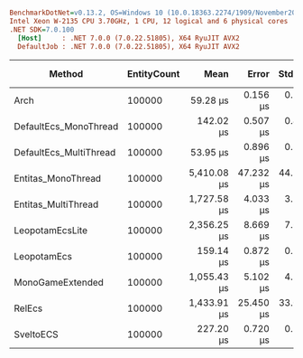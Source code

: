``` ini

BenchmarkDotNet=v0.13.2, OS=Windows 10 (10.0.18363.2274/1909/November2019Update/19H2)
Intel Xeon W-2135 CPU 3.70GHz, 1 CPU, 12 logical and 6 physical cores
.NET SDK=7.0.100
  [Host]     : .NET 7.0.0 (7.0.22.51805), X64 RyuJIT AVX2
  DefaultJob : .NET 7.0.0 (7.0.22.51805), X64 RyuJIT AVX2


```
|                 Method | EntityCount |        Mean |     Error |    StdDev | Ratio | RatioSD | CacheMisses/Op | Allocated | Alloc Ratio |
|----------------------- |------------ |------------:|----------:|----------:|------:|--------:|---------------:|----------:|------------:|
|                   Arch |      100000 |    59.28 μs |  0.156 μs |  0.146 μs |  0.42 |    0.00 |              9 |         - |          NA |
|  DefaultEcs_MonoThread |      100000 |   142.02 μs |  0.507 μs |  0.423 μs |  1.00 |    0.00 |             30 |         - |          NA |
| DefaultEcs_MultiThread |      100000 |    53.95 μs |  0.896 μs |  0.880 μs |  0.38 |    0.01 |             55 |         - |          NA |
|     Entitas_MonoThread |      100000 | 5,410.08 μs | 47.232 μs | 44.180 μs | 38.14 |    0.37 |        773,501 |     112 B |          NA |
|    Entitas_MultiThread |      100000 | 1,727.58 μs |  4.033 μs |  3.575 μs | 12.17 |    0.04 |        769,941 |    1156 B |          NA |
|        LeopotamEcsLite |      100000 | 2,356.25 μs |  8.669 μs |  7.685 μs | 16.59 |    0.07 |            968 |       7 B |          NA |
|            LeopotamEcs |      100000 |   159.14 μs |  0.872 μs |  0.773 μs |  1.12 |    0.01 |             19 |         - |          NA |
|       MonoGameExtended |      100000 | 1,055.43 μs |  5.102 μs |  4.523 μs |  7.43 |    0.03 |         89,283 |     163 B |          NA |
|                 RelEcs |      100000 | 1,433.91 μs | 25.450 μs | 33.092 μs | 10.15 |    0.30 |        103,761 |     491 B |          NA |
|              SveltoECS |      100000 |   227.20 μs |  0.720 μs |  0.562 μs |  1.60 |    0.00 |             21 |         - |          NA |
